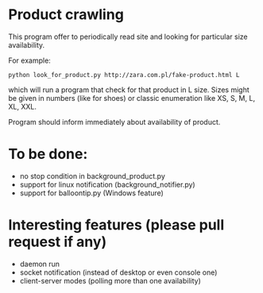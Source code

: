# Product crawling
This program offer to periodically read site and looking for particular size availability.

For example:

`python look_for_product.py http://zara.com.pl/fake-product.html L`

which will run a program that check for that product in L size. Sizes might be given in numbers (like for shoes) or 
classic enumeration like XS, S, M, L, XL, XXL.

Program should inform immediately about availability of product.

# To be done:
- no stop condition in background_product.py
- support for linux notification (background_notifier.py)
- support for balloontip.py (Windows feature)

# Interesting features (please pull request if any)
- daemon run
- socket notification (instead of desktop or even console one)
- client-server modes (polling more than one availability)